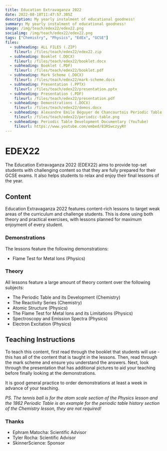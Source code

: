 ```yaml
---
title: Education Extravaganza 2022
date: 2022-08-18T11:47:57.305Z
description: My yearly instalment of educational goodness!
summary: My yearly instalment of educational goodness!
image: /img/teach/edex22/edex22.png
socialimg: /img/teach/edex22/edex22.png
tags: ["Chemistry", "Physics", "EdEx", "GCSE"]
files:
  - subheading: ALL FILES (.ZIP)
    fileurl: /files/teach/edex22/edex22.zip
  - subheading: Booklet (.DOCX)
    fileurl: /files/teach/edex22/booklet.docx
  - subheading: Booklet (.PDF)
    fileurl: /files/teach/edex22/booklet.pdf
  - subheading: Mark Scheme (.DOCX)
    fileurl: /files/teach/edex22/mark-scheme.docx
  - subheading: Presentation (.PPTX)
    fileurl: /files/teach/edex22/presentation.pptx
  - subheading: Presentation (.PDF)
    fileurl: /files/teach/edex22/presentation.pdf
  - subheading: Demonstrations (.DOCX)
    fileurl: /files/teach/edex22/demos.docx
  - subheading: Alexandre Emile Béguyer de Chancourtois Periodic Table 1862 (.PNG)
    fileurl: /files/teach/edex22/periodic-table.png
  - subheading: Periodic Table Development Documentary (YouTube)
    fileurl: https://www.youtube.com/embed/83RSwczyyRY
---
```


# EDEX22

The Education Extravaganza 2022 (EDEX22) aims to provide top-set students with challenging content so that they are fully prepared for their GCSE exams. It also helps students to relax and enjoy their final lessons of the year.

## Content

Education Extravaganza 2022 features content-rich lessons to target weak areas of the curriculum and challenge students. This is done using both theory and practical exercises, with lessons planned for maximum enjoyment of every student.

### Demonstrations

The lessons feature the following demonstrations:

- Flame Test for Metal Ions (Physics)

### Theory

All lessons feature a large amount of theory content over the following subjects:

- The Periodic Table and its Development (Chemistry)
- The Reactivity Series (Chemistry)
- Atomic Structure (Physics)
- The Flame Test for Metal Ions and its Limitations (Physics)
- Spectroscopy and Emission Spectra (Physics)
- Electron Excitation (Physics)

## Teaching Instructions

To teach this content, first read through the booklet that students will use - this has all of the content that is taught in the lessons. Then, read through the mark scheme and ensure you understand the answers. Next, look through the presentation that has additional pictures to aid your teaching before finally looking at the demonstrations.

It is good general practice to order demonstrations at least a week in advance of your teaching.

_PS. The tennis ball is for the atom scale section of the Physics lesson and the 1862 Periodic Table is an example for the periodic table history section of the Chemistry lesson, they are not required!_

### Thanks

- Ephram Matocha: Scientific Advisor
- Tyler Rocha: Scientific Advisor
- SkinnerScience: Sponsor
